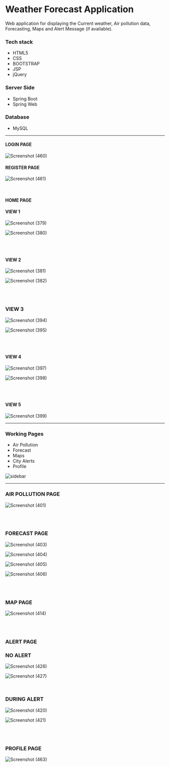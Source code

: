 # Weather Forecast Application

Web application for displaying the Current weather, Air pollution data, Forecasting, Maps and Alert Message (if available).  

### Tech stack

* HTML5
* CSS
* BOOTSTRAP
* JSP
* jQuery

### Server Side

* Spring Boot
* Spring Web

### Database

* MySQL

---
#### LOGIN PAGE

![Screenshot (460)](https://user-images.githubusercontent.com/59051731/90714772-08f69080-e2c6-11ea-9408-4b250badbb63.png)


#### REGISTER PAGE

![Screenshot (461)](https://user-images.githubusercontent.com/59051731/90714820-26c3f580-e2c6-11ea-9356-2be7aa29a18e.png)


<br>

#### HOME PAGE
#### VIEW 1

![Screenshot (379)](https://user-images.githubusercontent.com/59051731/89890781-90bb0b80-dbf1-11ea-8056-7882b17852e3.png)

![Screenshot (380)](https://user-images.githubusercontent.com/59051731/89890841-a92b2600-dbf1-11ea-8779-3a5ff94168f5.png)


<br><br>

#### VIEW 2

![Screenshot (381)](https://user-images.githubusercontent.com/59051731/89890949-d972c480-dbf1-11ea-88ba-cd15b5168c13.png)

![Screenshot (382)](https://user-images.githubusercontent.com/59051731/89891014-f5766600-dbf1-11ea-8f61-78498d22a095.png)


<br><br>

### VIEW 3

![Screenshot (394)](https://user-images.githubusercontent.com/59051731/89891087-176fe880-dbf2-11ea-93ce-bf515584f21a.png)

![Screenshot (395)](https://user-images.githubusercontent.com/59051731/89891083-150d8e80-dbf2-11ea-8d6f-a76141c09134.png)


<br><br>

#### VIEW 4

![Screenshot (397)](https://user-images.githubusercontent.com/59051731/89891184-3cfcf200-dbf2-11ea-8443-abb0ea15e65c.png)

![Screenshot (398)](https://user-images.githubusercontent.com/59051731/89891175-39696b00-dbf2-11ea-8a66-806dc123e9eb.png)


<br><br>


#### VIEW 5

![Screenshot (399)](https://user-images.githubusercontent.com/59051731/89898611-9ff48600-dbfe-11ea-9771-70e4829bc23d.png)


---


### Working Pages

* Air Pollution
* Forecast
* Maps
* City Alerts
* Profile


![sidebar](https://user-images.githubusercontent.com/59051731/90725640-20da0e80-e2de-11ea-8638-ffc8eb6a33fc.png)


---


### AIR POLLUTION PAGE

![Screenshot (401)](https://user-images.githubusercontent.com/59051731/89891640-112e3c00-dbf3-11ea-873c-183919be1c40.png)


<br><br>

### FORECAST PAGE

![Screenshot (403)](https://user-images.githubusercontent.com/59051731/89892240-00ca9100-dbf4-11ea-83cf-732d8b8a9a39.png)

![Screenshot (404)](https://user-images.githubusercontent.com/59051731/89892250-02945480-dbf4-11ea-8555-275bd942aa98.png)

![Screenshot (405)](https://user-images.githubusercontent.com/59051731/89892254-04f6ae80-dbf4-11ea-89f3-b972d725f0a7.png)

![Screenshot (406)](https://user-images.githubusercontent.com/59051731/89892224-fc9e7380-dbf3-11ea-8c68-e36051236983.png)


<br><br>

### MAP PAGE

![Screenshot (414)](https://user-images.githubusercontent.com/59051731/89892425-425b3c00-dbf4-11ea-899a-0a1cd74252d8.png)



<br><br>

### ALERT PAGE


### NO ALERT

![Screenshot (426)](https://user-images.githubusercontent.com/59051731/90717862-39dac380-e2ce-11ea-8d0a-cd5d8b5de10b.png)

![Screenshot (427)](https://user-images.githubusercontent.com/59051731/90717851-334c4c00-e2ce-11ea-8172-5c3f3997b0f0.png)


<br>

### DURING ALERT

![Screenshot (420)](https://user-images.githubusercontent.com/59051731/90717796-0dbf4280-e2ce-11ea-991a-b4aef88d8c95.png)

![Screenshot (421)](https://user-images.githubusercontent.com/59051731/90717802-131c8d00-e2ce-11ea-93bb-496c5f94716c.png)

<br><br>

### PROFILE PAGE

![Screenshot (463)](https://user-images.githubusercontent.com/59051731/90714822-2c214000-e2c6-11ea-9f07-8730b4133f29.png)


<br>
